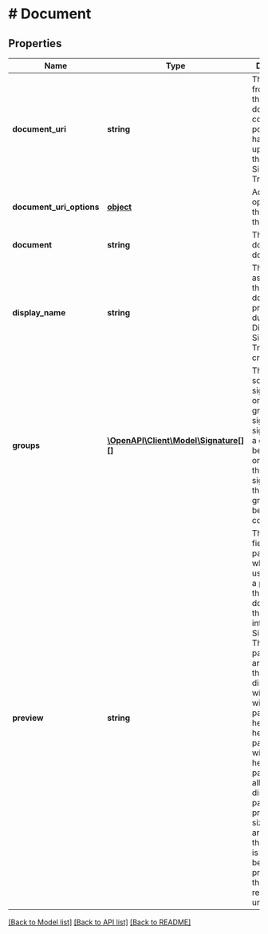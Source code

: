 # # Document

## Properties

Name | Type | Description | Notes
------------ | ------------- | ------------- | -------------
**document_uri** | **string** | This is the url from where the document, commonly in pdf format, has been uploaded to the Digital Signature Transaction | [optional] 
**document_uri_options** | [**object**](.md) | Additional options about the upload of the document | [optional] 
**document** | **string** | The url to download the document | [optional] 
**display_name** | **string** | The name associated to the document, provided during the Digital Signature Transaction creation | [optional] 
**groups** | [**\OpenAPI\Client\Model\Signature[][]**](array.md) | The scheduled signatures ordered as groups of signers. The signatures of a group can be performed only once all the signatures of the previous groups have been completed | [optional] 
**preview** | **string** | The preview field is a parametric url which can be used to make a preview of the documents in the client integration of SigningToday. The parameters are:   - page: the page to display   - width: the width of the page   - heigth: the heigth of the page The width and height parameters allows to display the page in a preferred size. If both are provided the first one is only use because the proportion of the page remains unchanged | [optional] 

[[Back to Model list]](../../README.md#documentation-for-models) [[Back to API list]](../../README.md#documentation-for-api-endpoints) [[Back to README]](../../README.md)


